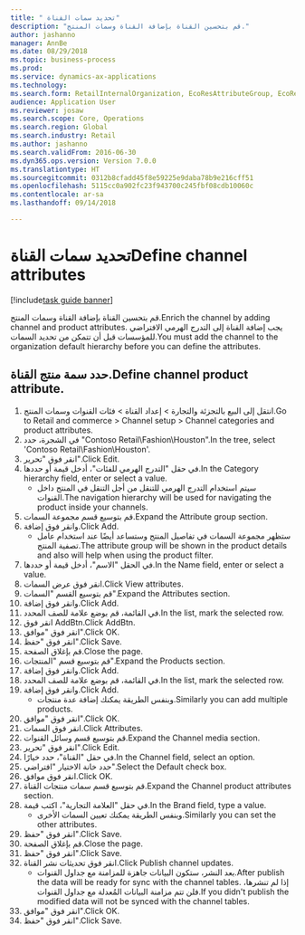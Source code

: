 ```yaml
--- 
title: " تحديد سمات القناة"
description: "قم بتحسين القناة بإضافة القناة وسمات المنتج."
author: jashanno
manager: AnnBe
ms.date: 08/29/2018
ms.topic: business-process
ms.prod: 
ms.service: dynamics-ax-applications
ms.technology: 
ms.search.form: RetailInternalOrganization, EcoResAttributeGroup, EcoResAttributeGroupAttribute, RetailAddChannelItems, RetailCatalogProductAttributeValue, RetailMedia
audience: Application User
ms.reviewer: josaw
ms.search.scope: Core, Operations
ms.search.region: Global
ms.search.industry: Retail
ms.author: jashanno
ms.search.validFrom: 2016-06-30
ms.dyn365.ops.version: Version 7.0.0
ms.translationtype: HT
ms.sourcegitcommit: 0312b8cfadd45f8e59225e9daba78b9e216cff51
ms.openlocfilehash: 5115cc0a902fc23f943700c245fbf08cdb10060c
ms.contentlocale: ar-sa
ms.lasthandoff: 09/14/2018

---
```

# <a name="define-channel-attributes"></a><span data-ttu-id="187cd-103"> تحديد سمات القناة</span><span class="sxs-lookup"><span data-stu-id="187cd-103">Define channel attributes</span></span>

[!include[task guide banner](../includes/task-guide-banner.md)]

<span data-ttu-id="187cd-104">قم بتحسين القناة بإضافة القناة وسمات المنتج.</span><span class="sxs-lookup"><span data-stu-id="187cd-104">Enrich the channel by adding channel and product attributes.</span></span> <span data-ttu-id="187cd-105">يجب إضافة القناة إلى التدرج الهرمي الافتراضي للمؤسسات قبل أن تتمكن من تحديد السمات.</span><span class="sxs-lookup"><span data-stu-id="187cd-105">You must add the channel to the organization default hierarchy before you can define the attributes.</span></span>


## <a name="define-channel-product-attribute"></a><span data-ttu-id="187cd-106">حدد سمة منتج القناة.</span><span class="sxs-lookup"><span data-stu-id="187cd-106">Define channel product attribute.</span></span>
1. <span data-ttu-id="187cd-107">انتقل إلى البيع بالتجزئة والتجارة > إعداد القناة > فئات القنوات وسمات المنتج.</span><span class="sxs-lookup"><span data-stu-id="187cd-107">Go to Retail and commerce > Channel setup > Channel categories and product attributes.</span></span>
2. <span data-ttu-id="187cd-108">في الشجرة، حدد "Contoso Retail\Fashion\Houston".</span><span class="sxs-lookup"><span data-stu-id="187cd-108">In the tree, select 'Contoso Retail\Fashion\Houston'.</span></span>
3. <span data-ttu-id="187cd-109">انقر فوق "تحرير".</span><span class="sxs-lookup"><span data-stu-id="187cd-109">Click Edit.</span></span>
4. <span data-ttu-id="187cd-110">في حقل "‏‫التدرج الهرمي للفئات‬"، أدخل قيمة أو حددها.</span><span class="sxs-lookup"><span data-stu-id="187cd-110">In the Category hierarchy field, enter or select a value.</span></span>
    * <span data-ttu-id="187cd-111">سيتم استخدام التدرج الهرمي للتنقل من أجل التنقل في المنتج داخل القنوات.</span><span class="sxs-lookup"><span data-stu-id="187cd-111">The navigation hierarchy will be used for navigating the product inside your channels.</span></span>  
5. <span data-ttu-id="187cd-112">قم بتوسيع قسم مجموعة السمات.</span><span class="sxs-lookup"><span data-stu-id="187cd-112">Expand the Attribute group section.</span></span>
6. <span data-ttu-id="187cd-113">وانقر فوق إضافة.</span><span class="sxs-lookup"><span data-stu-id="187cd-113">Click Add.</span></span>
    * <span data-ttu-id="187cd-114">ستظهر مجموعة السمات في تفاصيل المنتج وستساعد أيضًا عند استخدام عامل تصفية المنتج.</span><span class="sxs-lookup"><span data-stu-id="187cd-114">The attribute group will be shown in the product details and also will help when using the product filter.</span></span>  
7. <span data-ttu-id="187cd-115">في الحقل "الاسم"، أدخل قيمة أو حددها.</span><span class="sxs-lookup"><span data-stu-id="187cd-115">In the Name field, enter or select a value.</span></span>
8. <span data-ttu-id="187cd-116">انقر فوق عرض السمات.</span><span class="sxs-lookup"><span data-stu-id="187cd-116">Click View attributes.</span></span>
9. <span data-ttu-id="187cd-117">قم بتوسيع القسم "السمات".</span><span class="sxs-lookup"><span data-stu-id="187cd-117">Expand the Attributes section.</span></span>
10. <span data-ttu-id="187cd-118">وانقر فوق إضافة.</span><span class="sxs-lookup"><span data-stu-id="187cd-118">Click Add.</span></span>
11. <span data-ttu-id="187cd-119">في القائمة، قم بوضع علامة للصف المحدد.</span><span class="sxs-lookup"><span data-stu-id="187cd-119">In the list, mark the selected row.</span></span>
12. <span data-ttu-id="187cd-120">انقر فوق AddBtn.</span><span class="sxs-lookup"><span data-stu-id="187cd-120">Click AddBtn.</span></span>
13. <span data-ttu-id="187cd-121">انقر فوق "موافق".</span><span class="sxs-lookup"><span data-stu-id="187cd-121">Click OK.</span></span>
14. <span data-ttu-id="187cd-122">انقر فوق "حفظ".</span><span class="sxs-lookup"><span data-stu-id="187cd-122">Click Save.</span></span>
15. <span data-ttu-id="187cd-123">قم بإغلاق الصفحة.</span><span class="sxs-lookup"><span data-stu-id="187cd-123">Close the page.</span></span>
16. <span data-ttu-id="187cd-124">قم بتوسيع قسم "المنتجات".</span><span class="sxs-lookup"><span data-stu-id="187cd-124">Expand the Products section.</span></span>
17. <span data-ttu-id="187cd-125">وانقر فوق إضافة.</span><span class="sxs-lookup"><span data-stu-id="187cd-125">Click Add.</span></span>
18. <span data-ttu-id="187cd-126">في القائمة، قم بوضع علامة للصف المحدد.</span><span class="sxs-lookup"><span data-stu-id="187cd-126">In the list, mark the selected row.</span></span>
19. <span data-ttu-id="187cd-127">وانقر فوق إضافة.</span><span class="sxs-lookup"><span data-stu-id="187cd-127">Click Add.</span></span>
    * <span data-ttu-id="187cd-128">وبنفس الطريقة يمكنك إضافة عدة منتجات.</span><span class="sxs-lookup"><span data-stu-id="187cd-128">Similarly you can add multiple products.</span></span>  
20. <span data-ttu-id="187cd-129">انقر فوق "موافق".</span><span class="sxs-lookup"><span data-stu-id="187cd-129">Click OK.</span></span>
21. <span data-ttu-id="187cd-130">انقر فوق السمات.</span><span class="sxs-lookup"><span data-stu-id="187cd-130">Click Attributes.</span></span>
22. <span data-ttu-id="187cd-131">قم بتوسيع قسم وسائل القنوات.</span><span class="sxs-lookup"><span data-stu-id="187cd-131">Expand the Channel media section.</span></span>
23. <span data-ttu-id="187cd-132">انقر فوق "تحرير".</span><span class="sxs-lookup"><span data-stu-id="187cd-132">Click Edit.</span></span>
24. <span data-ttu-id="187cd-133">في حقل "القناة"، حدد خيارًا.</span><span class="sxs-lookup"><span data-stu-id="187cd-133">In the Channel field, select an option.</span></span>
25. <span data-ttu-id="187cd-134">حدد خانة الاختيار "افتراضي".</span><span class="sxs-lookup"><span data-stu-id="187cd-134">Select the Default check box.</span></span>
26. <span data-ttu-id="187cd-135">انقر فوق موافق.</span><span class="sxs-lookup"><span data-stu-id="187cd-135">Click OK.</span></span>
27. <span data-ttu-id="187cd-136">قم بتوسيع قسم ‏‫سمات منتجات القناة‬.</span><span class="sxs-lookup"><span data-stu-id="187cd-136">Expand the Channel product attributes section.</span></span>
28. <span data-ttu-id="187cd-137">في حقل "‏‫العلامة التجارية‬"، اكتب قيمة.</span><span class="sxs-lookup"><span data-stu-id="187cd-137">In the Brand field, type a value.</span></span>
    * <span data-ttu-id="187cd-138">وبنفس الطريقة يمكنك تعيين السمات الأخرى.</span><span class="sxs-lookup"><span data-stu-id="187cd-138">Similarly you can set the other attributes.</span></span>  
29. <span data-ttu-id="187cd-139">انقر فوق "حفظ".</span><span class="sxs-lookup"><span data-stu-id="187cd-139">Click Save.</span></span>
30. <span data-ttu-id="187cd-140">قم بإغلاق الصفحة.</span><span class="sxs-lookup"><span data-stu-id="187cd-140">Close the page.</span></span>
31. <span data-ttu-id="187cd-141">انقر فوق "حفظ".</span><span class="sxs-lookup"><span data-stu-id="187cd-141">Click Save.</span></span>
32. <span data-ttu-id="187cd-142">انقر فوق تحديثات نشر القناة.</span><span class="sxs-lookup"><span data-stu-id="187cd-142">Click Publish channel updates.</span></span>
    * <span data-ttu-id="187cd-143">بعد النشر، ستكون البيانات جاهزة للمزامنة مع جداول القنوات.</span><span class="sxs-lookup"><span data-stu-id="187cd-143">After publish the data will be ready for sync with the channel tables.</span></span> <span data-ttu-id="187cd-144">إذا لم تنشرها، فلن تتم مزامنة البيانات المُعدلة مع جداول القنوات.</span><span class="sxs-lookup"><span data-stu-id="187cd-144">If you didn't publish the modified data will not be synced with the channel tables.</span></span>  
33. <span data-ttu-id="187cd-145">انقر فوق "موافق".</span><span class="sxs-lookup"><span data-stu-id="187cd-145">Click OK.</span></span>
34. <span data-ttu-id="187cd-146">انقر فوق "حفظ".</span><span class="sxs-lookup"><span data-stu-id="187cd-146">Click Save.</span></span>


